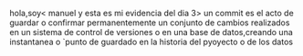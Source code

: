 hola,soy< manuel y esta es mi evidencia del dia 3> un commit  es el acto de guardar 
o confirmar permanentemente un conjunto de cambios realizados en un sistema de control
de versiones o en una base de datos,creando una instantanea o `punto de guardado en la historia
del pyoyecto o de los datos
